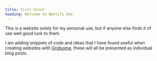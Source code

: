 ```yaml
---
title: first block
heading: Welcome to Netlify One
---
```


  This is a website solely for my personal use, but if anyone else finds it of use well good luck to them.


  I am adding snippets of code and ideas that I have found useful when creating websites with <a href="https://gridsome.org/" title="Gridsome,  a static site generator based on Vue" target="_blank">Gridsome</a>, these will all be presented as individual blog posts.
